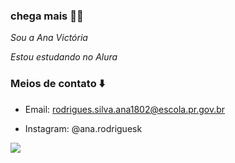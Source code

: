 ### chega mais 👨‍🦽

_Sou a Ana Victória_

*Estou estudando no Alura*

### Meios de contato ⬇️
- Email: rodrigues.silva.ana1802@escola.pr.gov.br

- Instagram: @ana.rodriguesk


![](https://tenor.com/pt-BR/view/fonsy-nunes-afonsinha-dan%C3%A7ando-gif-20797729)
